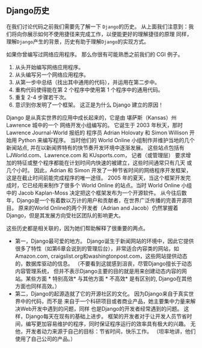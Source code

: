 ## Django历史

在我们讨论代码之前我们需要先了解一下 `Django`的历史。 从上面我们注意到：我们将向你展示如何不使用捷径来完成工作，以便能更好的理解捷径的原理 同样，理解`Django`产生的背景，历史有助于理解`Django`的实现方式。

如果你曾编写过网络应用程序。 那么你很有可能熟悉之前我们的 CGI 例子。 
1. 从头开始编写网络应用程序。 
2. 从头编写另一个网络应用程序。 
3. 从第一步中总结（找出其中通用的代码），并运用在第二步中。 
4. 重构代码使得能在第 2 个程序中使用第 1 个程序中的通用代码。 
5. 重复 2-4 步骤若干次。 
6. 意识到你发明了一个框架。 
这正是为什么 Django 建立的原因！

Django 是从真实世界的应用中成长起来的，它是由 堪萨斯（Kansas）州 Lawrence 城中的一个 网络开发小组编写的。 它诞生于 2003 年秋天，那时 Lawrence Journal-World 报纸的 程序员 Adrian Holovaty 和 Simon Willison 开始用 Python 来编写程序。 
当时他们的 World Online 小组制作并维护当地的几个新闻站点, 并在以新闻界特有的快节奏开发环境中逐渐发展。 这些站点包括有 LJWorld.com、Lawrence.com 和 KUsports.com， 记者（或管理层） 要求增加的特征或整个程序都能在计划时间内快速的被建立，这些时间通常只有几天 或几个小时。 因此，Adrian 和 Simon 开发了一种节省时间的网络程序开发框架， 这是在截止时间前能完成程序的唯一途径。 
2005 年的夏天，当这个框架开发完成时，它已经用来制作了很多个 World Online 的站点。当时 World Online 小组中的 Jacob Kaplan-Moss 决定把这个框架发布为一个开源软件。 
从今往后数年，Django是一个有着数以万计的用户和贡献者，在世界广泛传播的完善开源项目。 原来的World Online的两个开发者（Adrian and Jacob）仍然掌握着Django，但是其发展方向受社区团队的影响更大。 

这些历史都是相关联的，因为她们帮助解释了很重要的两点。 
+ 第一，Django最可爱的地方。 Django诞生于新闻网站的环境中，因此它提供很多了特性（如第6章会说到的管理后台），非常适合内容类的网站，如Amazon.com, craigslist.org和washingtonpost.com，这些网站提供动态的，数据库驱动的信息。 （不要看到这就感到沮丧，尽管Django擅长于动态内容管理系统， 但并不表示Django主要的目的就是用来创建动态内容的网站。某些方面 * 特别高效* 与其他方面 * 不高效* 是有区别的, Django在其他方面也同样高效。） 
+ 第二，Django的起源造就了它的开源社区的文化。 因为Django来自于真实世界中的代码，而不是 来自于一个科研项目或者商业产品，她主要集中力量来解决Web开发中遇到的问题，同样 也是Django的开发者经常遇到的问题。 这样，Django每天在现有的基础上进步。 框架的开发者对于让开发人员节省时间，编写更加容易维护的程序，同时保证程序运行的效率具有极大的兴趣。 无他，开发者动力来源于自己的目标：节省时间，快乐工作。 （坦率地讲，他们使用了自己公司的产品。）

